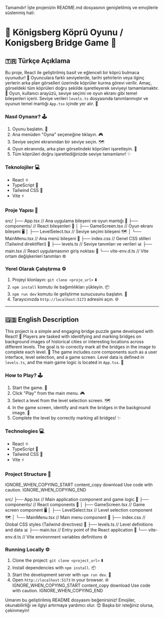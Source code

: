 Tamamdır! İşte projenizin README.md dosyasının genişletilmiş ve emojilerle süslenmiş hali:

# 🌉 Königsberg Köprü Oyunu  / Konigsberg Bridge Game 🌉

## 🇹🇷 Türkçe Açıklama

Bu proje, React ile geliştirilmiş basit ve eğlenceli bir köprü bulmaca oyunudur! 🧩 Oyunculara farklı seviyelerde, tarihi şehirlerin veya ilginç yerlerin arka plan görselleri üzerinde köprüler kurma görevi verilir. Amaç, görseldeki tüm köprüleri doğru şekilde işaretleyerek seviyeyi tamamlamaktır. 🎉 Oyun, kullanıcı arayüzü, seviye seçimi ve oyun ekranı gibi temel bileşenleri içerir. Seviye verileri `levels.ts` dosyasında tanımlanmıştır ve oyunun temel mantığı `App.tsx` içinde yer alır. 🧠

### Nasıl Oynanır? 🕹️

1. Oyunu başlatın. 🚀
2. Ana menüden "Oyna" seçeneğine tıklayın. 🎮
3. Seviye seçimi ekranından bir seviye seçin. 🗺️
4. Oyun ekranında, arka plan görselindeki köprüleri işaretleyin. 🌉
5. Tüm köprüleri doğru işaretlediğinizde seviye tamamlanır! ✨

### Teknolojiler 💻

* React ⚛️
* TypeScript 📜
* Tailwind CSS 🎨
* Vite ⚡

### Proje Yapısı 📂


src/
├── App.tsx // Ana uygulama bileşeni ve oyun mantığı 🧮
├── components/ // React bileşenleri 🧩
│ ├── GameScreen.tsx // Oyun ekranı bileşeni 🖥️
│ ├── LevelSelect.tsx // Seviye seçimi bileşeni 🗺️
│ └── MainMenu.tsx // Ana menü bileşeni 📜
├── index.css // Genel CSS stilleri (Tailwind direktifleri) 💅
├── levels.ts // Seviye tanımları ve verileri 📊
├── main.tsx // React uygulamasının giriş noktası 🚪
└── vite-env.d.ts // Vite ortam değişkenleri tanımları ⚙️

### Yerel Olarak Çalıştırma ⚙️

1. Projeyi klonlayın: `git clone <proje_url>` ⬇️
2. `npm install` komutu ile bağımlılıkları yükleyin. 📦
3. `npm run dev` komutu ile geliştirme sunucusunu başlatın. 🚀
4. Tarayıcınızda `http://localhost:5173` adresini açın. 🌐

---

## 🇬🇧 English Description

This project is a simple and engaging bridge puzzle game developed with React! 🧩 Players are tasked with identifying and marking bridges on background images of historical cities or interesting locations across different levels. The goal is to correctly mark all the bridges in the image to complete each level. 🎉 The game includes core components such as a user interface, level selection, and a game screen. Level data is defined in `levels.ts`, and the main game logic is located in `App.tsx`. 🧠

### How to Play? 🕹️

1. Start the game. 🚀
2. Click "Play" from the main menu. 🎮
3. Select a level from the level selection screen. 🗺️
4. In the game screen, identify and mark the bridges in the background image. 🌉
5. Complete the level by correctly marking all bridges! ✨

### Technologies 💻

* React ⚛️
* TypeScript 📜
* Tailwind CSS 🎨
* Vite ⚡

### Project Structure 📂
IGNORE_WHEN_COPYING_START
content_copy
download
Use code with caution.
IGNORE_WHEN_COPYING_END

src/
├── App.tsx // Main application component and game logic 🧮
├── components/ // React components 🧩
│ ├── GameScreen.tsx // Game screen component 🖥️
│ ├── LevelSelect.tsx // Level selection component 🗺️
│ └── MainMenu.tsx // Main menu component 📜
├── index.css // Global CSS styles (Tailwind directives) 💅
├── levels.ts // Level definitions and data 📊
├── main.tsx // Entry point of the React application 🚪
└── vite-env.d.ts // Vite environment variables definitions ⚙️

### Running Locally ⚙️

1. Clone the project: `git clone <project_url>` ⬇️
2. Install dependencies with `npm install`. 📦
3. Start the development server with `npm run dev`. 🚀
4. Open `http://localhost:5173` in your browser. 🌐
IGNORE_WHEN_COPYING_START
content_copy
download
Use code with caution.
IGNORE_WHEN_COPYING_END

Umarım bu geliştirilmiş README dosyasını beğenirsiniz! Emojiler, okunabilirliği ve ilgiyi artırmaya yardımcı olur. 😊 Başka bir isteğiniz olursa, çekinmeyin!

